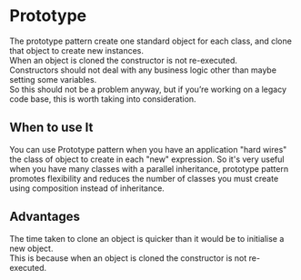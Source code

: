 # Prototype

The prototype pattern create one standard object for each class, and clone that object to create new instances.  
When an object is cloned the constructor is not re-executed.  
Constructors should not deal with any business logic other than maybe setting some variables.  
So this should not be a problem anyway, but if you’re working on a legacy code base, this is worth taking into consideration.

## When to use It

You can use Prototype pattern when you have an application "hard wires" the class of object to create in each "new" expression.
So it's very useful when you have many classes with a parallel inheritance, prototype pattern promotes flexibility and reduces the number of classes you must create using composition instead of inheritance. 

## Advantages

The time taken to clone an object is quicker than it would be to initialise a new object.  
This is because when an object is cloned the constructor is not re-executed.